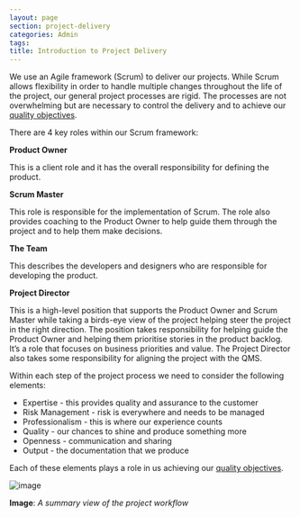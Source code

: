 ```yaml
---
layout: page
section: project-delivery
categories: Admin
tags:
title: Introduction to Project Delivery
---
```

We use an Agile framework (Scrum) to deliver our projects. While Scrum allows flexibility in order to handle multiple changes throughout the life of the project, our general project processes are rigid. The processes are not overwhelming but are necessary to control the delivery and to achieve our <a href="qms">quality objectives</a>.

There are 4 key roles within our Scrum framework:

**Product Owner**

This is a client role and it has the overall responsibility for defining the product.

**Scrum Master**

This role is responsible for the implementation of Scrum. The role also provides coaching to the Product Owner to help guide them through the project and to help them make decisions.

**The Team**

This describes the developers and designers who are responsible for developing the product.

**Project Director**

This is a high-level position that supports the Product Owner and Scrum Master while taking a birds-eye view of the project helping steer the project in the right direction. The position takes responsibility for helping guide the Product Owner and helping them prioritise stories in the product backlog. It’s a role that focuses on business priorities and value. The Project Director also takes some responsibility for aligning the project with the QMS.

Within each step of the project process we need to consider the following elements:
<ul>
	<li>Expertise - this provides quality and assurance to the customer</li>
	<li>Risk Management - risk is everywhere and needs to be managed</li>
	<li>Professionalism - this is where our experience counts</li>
	<li>Quality - our chances to shine and produce something more</li>
	<li>Openness - communication and sharing</li>
	<li>Output - the documentation that we produce</li>
</ul>

Each of these elements plays a role in us achieving our <a href="qms">quality objectives</a>.

![image](http://way.wunder.co.uk/public/images/project-workflow.png)

**Image**: <i>A summary view of the project workflow</i>
